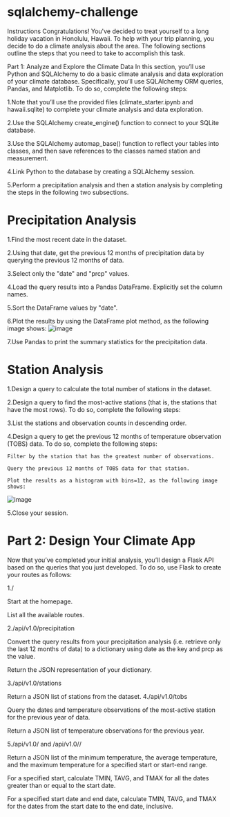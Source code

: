 # sqlalchemy-challenge

Instructions
Congratulations! You've decided to treat yourself to a long holiday vacation in Honolulu, Hawaii. To help with your trip planning, you decide to do a climate analysis about the area. The following sections outline the steps that you need to take to accomplish this task.

Part 1: Analyze and Explore the Climate Data
In this section, you’ll use Python and SQLAlchemy to do a basic climate analysis and data exploration of your climate database. Specifically, you’ll use SQLAlchemy ORM queries, Pandas, and Matplotlib. To do so, complete the following steps:

1.Note that you’ll use the provided files (climate_starter.ipynb and hawaii.sqlite) to complete your climate analysis and data exploration.

2.Use the SQLAlchemy create_engine() function to connect to your SQLite database.

3.Use the SQLAlchemy automap_base() function to reflect your tables into classes, and then save references to the classes named station and measurement.

4.Link Python to the database by creating a SQLAlchemy session.

5.Perform a precipitation analysis and then a station analysis by completing the steps in the following two subsections.

# Precipitation Analysis
1.Find the most recent date in the dataset.

2.Using that date, get the previous 12 months of precipitation data by querying the previous 12 months of data.

3.Select only the "date" and "prcp" values.

4.Load the query results into a Pandas DataFrame. Explicitly set the column names.

5.Sort the DataFrame values by "date".

6.Plot the results by using the DataFrame plot method, as the following image shows:
![image](https://github.com/amccollough1/sqlalchemy-challenge/assets/133404805/5b2fc43d-538e-4ded-a22d-0e6b302cc5af)

7.Use Pandas to print the summary statistics for the precipitation data.

# Station Analysis
1.Design a query to calculate the total number of stations in the dataset.

2.Design a query to find the most-active stations (that is, the stations that have the most rows). To do so, complete the following steps:

3.List the stations and observation counts in descending order.

4.Design a query to get the previous 12 months of temperature observation (TOBS) data. To do so, complete the following steps:

    Filter by the station that has the greatest number of observations.

    Query the previous 12 months of TOBS data for that station.

    Plot the results as a histogram with bins=12, as the following image shows:
![image](https://github.com/amccollough1/sqlalchemy-challenge/assets/133404805/c789f002-594c-44ce-8553-1fba1aa37e1b)

5.Close your session.

# Part 2: Design Your Climate App
Now that you’ve completed your initial analysis, you’ll design a Flask API based on the queries that you just developed. To do so, use Flask to create your routes as follows:

1./

  Start at the homepage.

  List all the available routes.

2./api/v1.0/precipitation

  Convert the query results from your precipitation analysis (i.e. retrieve only the last 12 months of data) to a dictionary using date as the key and prcp as the value.

  Return the JSON representation of your dictionary.

3./api/v1.0/stations

  Return a JSON list of stations from the dataset.
4./api/v1.0/tobs

  Query the dates and temperature observations of the most-active station for the previous year of data.

  Return a JSON list of temperature observations for the previous year.

5./api/v1.0/<start> and /api/v1.0/<start>/<end>

  Return a JSON list of the minimum temperature, the average temperature, and the maximum temperature for a specified start or start-end range.

  For a specified start, calculate TMIN, TAVG, and TMAX for all the dates greater than or equal to the start date.

  For a specified start date and end date, calculate TMIN, TAVG, and TMAX for the dates from the start date to the end date, inclusive.
